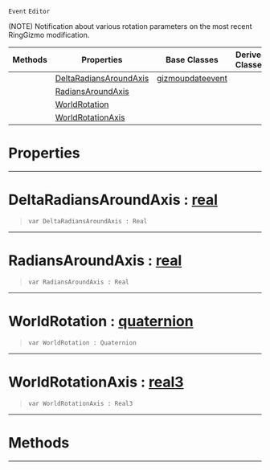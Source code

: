  `Event` `Editor`



(NOTE) Notification about various rotation parameters on the most recent RingGizmo modification.

|Methods|Properties|Base Classes|Derived Classes|
|---|---|---|---|
| |[ DeltaRadiansAroundAxis](https://github.com/zeroengineteam/ZeroDocs/code_reference/class_reference/ringgizmoevent.markdown#deltaradiansaroundaxis-z)|[gizmoupdateevent](https://github.com/zeroengineteam/ZeroDocs/code_reference/class_reference/gizmoupdateevent.markdown)| |
| |[ RadiansAroundAxis](https://github.com/zeroengineteam/ZeroDocs/code_reference/class_reference/ringgizmoevent.markdown#radiansaroundaxis-zero-e)| | |
| |[ WorldRotation](https://github.com/zeroengineteam/ZeroDocs/code_reference/class_reference/ringgizmoevent.markdown#worldrotation-zero-engin)| | |
| |[ WorldRotationAxis](https://github.com/zeroengineteam/ZeroDocs/code_reference/class_reference/ringgizmoevent.markdown#worldrotationaxis-zero-e)| | |


 #  Properties


---  
 #  DeltaRadiansAroundAxis : [real](https://github.com/zeroengineteam/ZeroDocs/code_reference/zilch_base_types/real.markdown)

> 
> ``` lang=cpp, name=Zilch
> var DeltaRadiansAroundAxis : Real


---  
 #  RadiansAroundAxis : [real](https://github.com/zeroengineteam/ZeroDocs/code_reference/zilch_base_types/real.markdown)

> 
> ``` lang=cpp, name=Zilch
> var RadiansAroundAxis : Real


---  
 #  WorldRotation : [quaternion](https://github.com/zeroengineteam/ZeroDocs/code_reference/zilch_base_types/quaternion.markdown)

> 
> ``` lang=cpp, name=Zilch
> var WorldRotation : Quaternion


---  
 #  WorldRotationAxis : [real3](https://github.com/zeroengineteam/ZeroDocs/code_reference/zilch_base_types/real3.markdown)

> 
> ``` lang=cpp, name=Zilch
> var WorldRotationAxis : Real3


---  
 #  Methods


---  
 

 